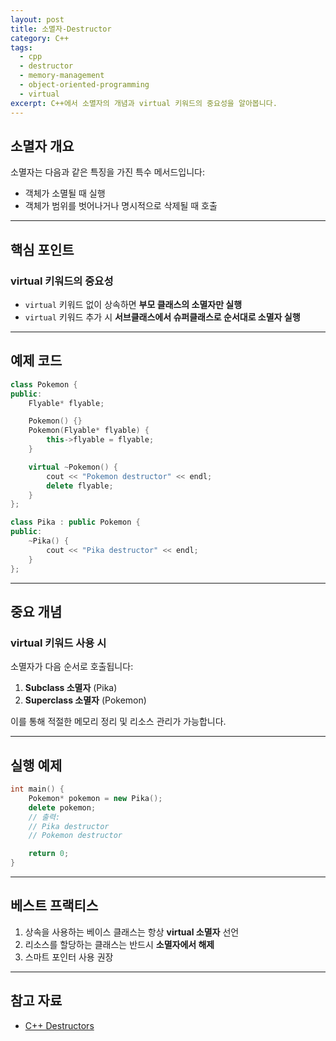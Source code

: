 ```yaml
---
layout: post
title: 소멸자-Destructor
category: C++
tags:
  - cpp
  - destructor
  - memory-management
  - object-oriented-programming
  - virtual
excerpt: C++에서 소멸자의 개념과 virtual 키워드의 중요성을 알아봅니다.
---
```


## 소멸자 개요

소멸자는 다음과 같은 특징을 가진 특수 메서드입니다:

- 객체가 소멸될 때 실행
- 객체가 범위를 벗어나거나 명시적으로 삭제될 때 호출

---

## 핵심 포인트

### virtual 키워드의 중요성

- `virtual` 키워드 없이 상속하면 **부모 클래스의 소멸자만 실행**
- `virtual` 키워드 추가 시 **서브클래스에서 슈퍼클래스로 순서대로 소멸자 실행**

---

## 예제 코드

```cpp
class Pokemon {
public:
    Flyable* flyable;

    Pokemon() {}
    Pokemon(Flyable* flyable) {
        this->flyable = flyable;
    }

    virtual ~Pokemon() {
        cout << "Pokemon destructor" << endl;
        delete flyable;
    }
};

class Pika : public Pokemon {
public:
    ~Pika() {
        cout << "Pika destructor" << endl;
    }
};
```

---

## 중요 개념

### virtual 키워드 사용 시

소멸자가 다음 순서로 호출됩니다:

1. **Subclass 소멸자** (Pika)
2. **Superclass 소멸자** (Pokemon)

이를 통해 적절한 메모리 정리 및 리소스 관리가 가능합니다.

---

## 실행 예제

```cpp
int main() {
    Pokemon* pokemon = new Pika();
    delete pokemon;
    // 출력:
    // Pika destructor
    // Pokemon destructor

    return 0;
}
```

---

## 베스트 프랙티스

1. 상속을 사용하는 베이스 클래스는 항상 **virtual 소멸자** 선언
2. 리소스를 할당하는 클래스는 반드시 **소멸자에서 해제**
3. 스마트 포인터 사용 권장

---

## 참고 자료

- [C++ Destructors](https://en.cppreference.com/w/cpp/language/destructor)
